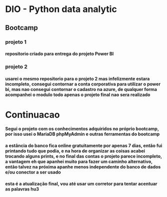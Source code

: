 # DIO - Python data analytic

## Bootcamp
### projeto 1
#### repositorio criado para entrega do projeto Power BI

### projeto 2
#### usarei o mesmo repositorio para o projeto 2 mas infelizmente estara incompleto, consegui contornar a conta corporativa para utilizar o power bi, mas nao consegui contornar o cadastro na azure, de qualquer forma acompanhei o modulo todo apenas o projeto final nao sera realizado


# Continuacao


#### Segui o projeto com os conhecimentos adquiridos no próprio bootcamp, por isso usei o MariaDB phpMyAdmin e outras ferramentas do bootcamp

#### a estância do banco fica online gratuitamente por apenas 7 dias, então fui printando tudo que podia, e na hora de organizar as coisas acabei trocando alguns prints, e no final das contas o projeto parece incompleto, a vantagem eh que apanhei muito para fazer um caminho alternativo, então talvez na próxima apanhe menos independente do banco de dados e/ou conector a ser usado

#### esta é a atualização final, vou até usar um corretor para tentar acentuar as palavras hu3


